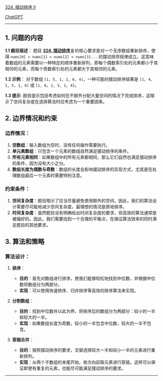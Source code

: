 [324. 摆动排序 II](https://leetcode.cn/problems/wiggle-sort-ii)

[ChatGPT](https://chat.openai.com/share/6cccb483-7390-4616-8658-92facbfb90e4)

---

## 1. 问题的内容
**1.1 题目描述**：
题目 **[324. 摆动排序 II](https://leetcode.cn/problems/wiggle-sort-ii)** 的核心要求是对一个无序数组重新排序，使得 `nums[0] < nums[1] > nums[2] < nums[3]...` 的摆动排序规律成立。这意味着数组的元素需要以一种特定的顺序重新排列，即每个偶数索引处的元素都小于其相邻的元素，而每个奇数索引处的元素都大于其相邻的元素。

**1.2 示例**：
对于数组 `[1, 5, 1, 1, 6, 4]`，一种可能的摆动排序结果是 `[1, 4, 1, 5, 1, 6]` 或 `[1, 6, 1, 5, 1, 4]`。

**1.3 提示**:
题目提示包括考虑如何在不额外分配大量空间的情况下完成排序，这暗示了空间复杂度在选择算法时应考虑为一个重要因素。

## 2. 边界情况和约束
### 边界情况：

1. **空数组**：输入数组为空时，没有任何操作需要执行。
2. **单元素数组**：只包含一个元素的数组自然满足摆动排序的条件。
3. **所有元素相同**：如果数组中的所有元素都相同，那么它们自然也满足摆动排序的条件，因为没有大小之分。
4. **数组长度为偶数与奇数**：数组的长度会影响摆动排序的实现方式，尤其是在处理数组最后一个元素时需要特别注意。

### 约束条件：

1. **空间复杂度**：题目暗示了应当尽量避免使用额外的空间，因此，我们的算法设计需要尽可能地减少空间复杂度，最理想的情况是原地排序。
2. **时间复杂度**：虽然题目没有明确给出时间复杂度的要求，但高效的算法通常是被偏好的。因此，我们需要找到一个合理的平衡点，在保证算法效率的同时满足题目的其他要求。

## 3. 算法和策略
### 算法设计：

1. **排序**：
   - **目的**：首先对数组进行排序，使我们能够轻松地找到中位数，并根据中位数将数组分为两部分。
   - **实现**：可以使用快速排序、归并排序等高效的排序算法来实现。

2. **分割数组**：
   - **目的**：找到中位数并以此为界，将排序后的数组分为两部分：较小的一半和较大的一半。
   - **实现**：如果数组长度为奇数，较小的一半包含中位数，较大的一半不包含。

3. **穿插合并**：
   - **目的**：按照摆动排序的要求，交替选择较大一半和较小一半的元素进行重新排列。
   - **实现**：从两个子数组的末尾开始，依次向前取元素进行穿插，这样可以保证即使有重复的元素，也能尽可能满足摆动排序的要求。

---